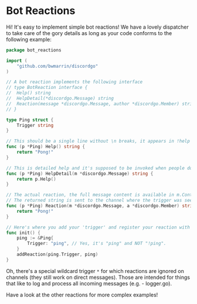 # Bot Reactions

Hi! It's easy to implement simple bot reactions! We have a lovely dispatcher to take care of the gory details as long as your code conforms to the following example:

```Go
package bot_reactions

import (
	"github.com/bwmarrin/discordgo"
)

// A bot reaction implements the following interface
// type BotReaction interface {
// 	Help() string
// 	HelpDetail(*discordgo.Message) string
// 	Reaction(message *discordgo.Message, author *discordgo.Member) string
// }

type Ping struct {  
	Trigger string
}

// This should be a single line without \n breaks, it appears in !help
func (p *Ping) Help() string {
	return "Pong!"
}

// This is detailed help and it's supposed to be invoked when people do !help <trigger>
func (p *Ping) HelpDetail(m *discordgo.Message) string {
	return p.Help()
}

// The actual reaction, the full message content is available in m.Content
// The returned string is sent to the channel where the trigger was seen
func (p *Ping) Reaction(m *discordgo.Message, a *discordgo.Member) string {
	return "Pong!"
}

// Here's where you add your 'trigger' and register your reaction with the dispatcher
func init() {
	ping := &Ping{
		Trigger: "ping", // Yes, it's "ping" and NOT "!ping".
	}
	addReaction(ping.Trigger, ping)
}
```

Oh, there's a special wildcard trigger `*` for which reactions are ignored on channels (they still work on direct messages). Those are intended for things that like to log and process all incoming messages (e.g. - logger.go).

Have a look at the other reactions for more complex examples!
